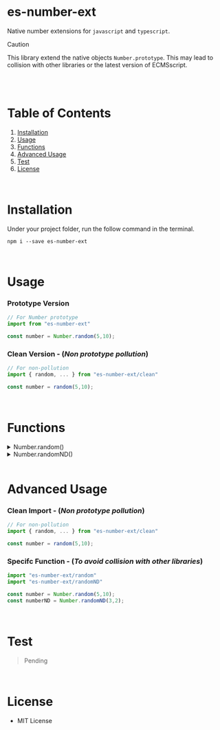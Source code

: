 # es-number-ext
Native number extensions for `javascript` and `typescript`.<br/>
> [!CAUTION]
> This library extend the native objects `Number.prototype`.  This may lead to collision with other libraries or the latest version of ECMSscript.
<br/>
<br/>

# Table of Contents
1. [Installation](#Installation)
2. [Usage](#Usage)
3. [Functions](#Functions)
4. [Advanced Usage](#Advanced-Usage)
5. [Test](#Test)
6. [License](#License)
<br/>

# Installation
Under your project folder, run the follow command in the terminal.
```
npm i --save es-number-ext
```
<br/>

# Usage
### Prototype Version
```ts
// For Number prototype
import from "es-number-ext"

const number = Number.random(5,10);
```

### Clean Version - (*Non prototype pollution*) 
```ts
// For non-pollution
import { random, ... } from "es-number-ext/clean"

const number = random(5,10);
```
<br/>

# Functions

<details>
<summary> Number.random() </summary>
<br/>

> Generates a random integer within a specified range.

##### $${\color{gray}Parameters}$$
| Param  | Type | Desc|
| - | - | - |
| size  | number  | The size of the range. |

##### $${\color{gray}Return}$$
| Type | Desc|
| - | - |
| number  | A random integer in the range from 0. |

#### $${\color{gray}Example}$$
```ts
Number.random(3)   // might return 2 (0 ~ 2)
Number.random(-3)  // might return -2 (-3 ~ -1)
```

-----

##### ${\color{gray}Parameters}$
| Param  | Type | Desc|
| - | - | - |
| min  | number  | The lower bound of the range. |
| max  | number  | The upper bound of the range. |

##### ${\color{gray}Return}$
| Type | Desc|
| - | - |
| number  | A random integer in the range from min to max - 1. |

#### ${\color{gray}Example}$
```ts
Number.random(1, 5)    // might return 4 (1 ~ 4) 
Number.random(-5, -1)  // might return -2 (-5 ~ -2)
```

-----
</details>

<details>
<summary> Number.randomND()</summary>  
<br/>

> Generates a random number based on mean and sd (normal distribution).

##### ${\color{gray}Parameters}$
| Param  | Type | Desc|
| - | - | - |
| mean  | number  | Mean for normal distribution. |
| sd  | number  | Standard deviation for normal distribution. |

##### ${\color{gray}Return}$
| Type | Desc|
| - | - |
| number  | A random number base on normal distribution |

#### ${\color{gray}Example}$
```ts
Number.randomND(3, 1)     // might return 3.5 
Number.randomND(3.2, 0)   // might return 3.2
```
-----
</details>
<br/>

# Advanced Usage

### Clean Import - (*Non prototype pollution*) 
```ts
// For non-pollution
import { random, ... } from "es-number-ext/clean"

const number = random(5,10);
```

### Specifc Function - (*To avoid collision with other libraries*)
```ts
import "es-number-ext/random"
import "es-number-ext/randomND"

const number = Number.random(5,10);
const numberND = Number.randomND(3,2);
```

<br/>

# Test
> Pending
<br/>

# License
- MIT License
<br/>
